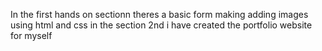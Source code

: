In the first hands on sectionn theres a basic form making adding images using html and css 
in the section 2nd i have created the portfolio website for myself 

